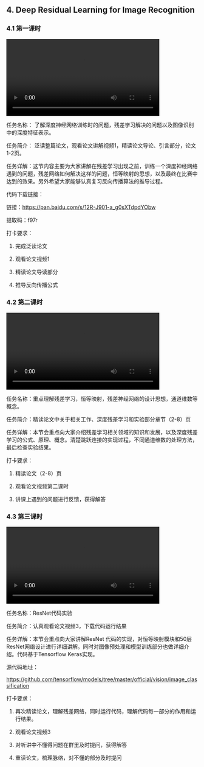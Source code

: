 ## 4. Deep Residual Learning for Image Recognition

### 4.1 第一课时

<video width=80%  controls >
	<source type="video/mp4" src="004-deep-residual-learning-for-image-recognition/004-1.mp4">
</video>

任务名称： 了解深度神经网络训练时的问题，残差学习解决的问题以及图像识别中的深度特征表示。

任务简介： 泛读整篇论文，观看论文讲解视频1，精读论文导论、引言部分，论文1-2页。

任务详解：这节内容主要为大家讲解在残差学习出现之前，训练一个深度神经网络遇到的问题，残差网络如何解决这样的问题，恒等映射的思想，以及最终在比赛中达到的效果。另外希望大家能够认真复习反向传播算法的推导过程。

代码下载链接：

链接：https://pan.baidu.com/s/12R-J901-a_g0sXTdpdYObw

提取码：f97r 

打卡要求：

1. 完成泛读论文

2. 观看论文视频1

3. 精读论文导读部分

4. 推导反向传播公式

### 4.2 第二课时

<video width=80%  controls >
	<source type="video/mp4" src="004-deep-residual-learning-for-image-recognition/004-2.mp4">
</video>

任务名称：重点理解残差学习，恒等映射，残差神经网络的设计思想，通道维数等概念。

任务简介：精读论文中关于相关工作、深度残差学习和实验部分章节（2-8）页

任务详解：本节会重点向大家介绍残差学习相关领域的知识和发展，以及深度残差学习的公式、原理、概念。清楚跳跃连接的实现过程，不同通道维数的处理方法，最后检查实验结果。

打卡要求：

1. 精读论文（2-8）页

2. 观看论文视频第二课时

3. 讲课上遇到的问题进行反馈，获得解答

### 4.3 第三课时

<video width=80%  controls >
	<source type="video/mp4" src="004-deep-residual-learning-for-image-recognition/004-3.mp4">
</video>

任务名称：ResNet代码实验

任务简介：认真观看论文视频3，下载代码运行结果

任务详解：本节会重点向大家讲解ResNet 代码的实现，对恒等映射模块和50层ResNet网络设计进行详细讲解。同时对图像预处理和模型训练部分也做详细介绍。代码基于Tensorflow Keras实现。

源代码地址：

https://github.com/tensorflow/models/tree/master/official/vision/image_classification

打卡要求：

1. 再次精读论文，理解残差网络，同时运行代码，理解代码每一部分的作用和运行结果。

2. 观看论文视频3

3. 对听讲中不懂得问题在群里及时提问，获得解答

4. 重读论文，梳理脉络，对不懂的部分及时提问